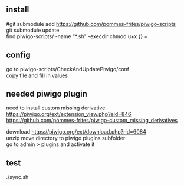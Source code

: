 ## install
 #git submodule add https://github.com/pommes-frites/piwigo-scripts  
git submodule update  
find piwigo-scripts/ -name "*.sh" -execdir chmod u+x {} +  
  
  
  
## config
go to piwigo-scripts/CheckAndUpdatePiwigo/conf  
copy file and fill in values  
  
  
  
## needed piwigo plugin
need to install custom missing derivative  
https://piwigo.org/ext/extension_view.php?eid=846  
https://github.com/pommes-frites/piwigo-custom_missing_derivatives  
  
download https://piwigo.org/ext/download.php?rid=6084  
unzip move directory to piwigo plugins subfolder  
go to admin > plugins and activate it  
  
  
  
## test
./sync.sh
